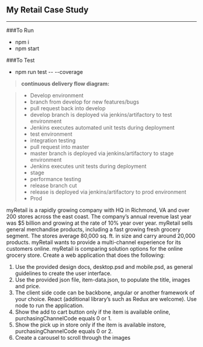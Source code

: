 ## My Retail Case Study
___
###To Run
- npm i
- npm start

###To Test
- npm run test -- --coverage


> **continuous delivery flow diagram:**

> - Develop environment
>  - branch from develop for new features/bugs
>  - pull request back into develop
>  - develop branch is deployed via jenkins/artifactory to test environment
>  - Jenkins executes automated unit tests during deployment
> - test environment
>  - integration testing
>  - pull request into master
>  - master branch is deployed via jenkins/artifactory to stage environment
>  - Jenkins executes unit tests during deployment
> - stage
>  - performance testing
>  - release branch cut
>  - release is deployed via jenkins/artifactory to prod environment
> - Prod




myRetail is a rapidly growing company with HQ in Richmond, VA and over 200 stores across the east coast.
The company’s annual revenue last year was $5 billion and growing at the rate of 10% year over year.
myRetail sells general merchandise products, including a fast growing fresh grocery segment. The stores
average 80,000 sq. ft. in size and carry around 20,000 products. myRetail wants to provide a multi-channel
experience for its customers online.
myRetail is comparing solution options for the online grocery store. Create a web application that does the
following:
1) Use the provided design docs, desktop.psd and mobile.psd, as general guidelines to create the
user interface.
2) Use the provided json file, item-data.json, to populate the title, images and price.
3) The client side code can be backbone, angular or another framework of your choice. React
(additional library’s such as Redux are welcome). Use node to run the application.
4) Show the add to cart button only if the item is available online, purchasingChannelCode equals
0 or 1.
5) Show the pick up in store only if the item is available instore, purchasingChannelCode equals 0
or 2.
6) Create a carousel to scroll through the images
